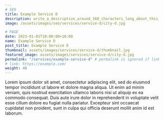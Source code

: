 ```yaml
---
# SEO
title: Example Service D
description: write_a_description_around_160_characters_long_about_this_SERVICE
image: /assets/images/seo/services/service-d/city-d.jpg

# PAGE
date: 2023-01-01T10:00:00+10:00
name: Example Service D
post_title: Example Service D
thumbnail: assets/images/services/service-d/thumbnail.jpg
featured_image: assets/images/services/service-d/city-d.jpg
permalink: "/services/example-service-d" # permalink is ignored if link is enabled
# link: https://example.com/
weight: 40
---
```


Lorem ipsum dolor sit amet, consectetur adipiscing elit, sed do eiusmod tempor incididunt ut labore et dolore magna aliqua. Ut enim ad minim veniam, quis nostrud exercitation ullamco laboris nisi ut aliquip ex ea commodo consequat. Duis aute irure dolor in reprehenderit in voluptate velit esse cillum dolore eu fugiat nulla pariatur. Excepteur sint occaecat cupidatat non proident, sunt in culpa qui officia deserunt mollit anim id est laborum.
